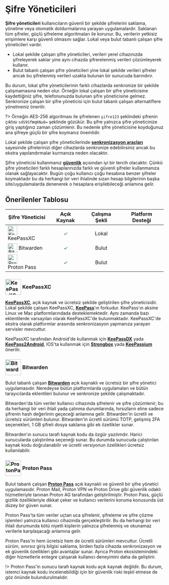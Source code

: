 <!-- NOTLAR
 - Bu kategoride lokal ve bulut tabanlı şifre yöneticileri ayrı ayrı eklenebilir- tek bir tabloda belirtilebilir ancak lokal ve bulut tabanlı şifre yöneticilerinin farkı anlatılmalıdır.
 - Tablo eklemeyi unutmayın
 - Uygun görseller eklemeyi unutmayın.
 - İçerik kuralları ve ekleme yapmak sayfalarını ziyaret edebilirsiniz -->

# Şifre Yöneticileri

**Şifre yöneticileri** kullanıcıların güvenli bir şekilde şifrelerini saklama, yönetme veya otomatik doldurmalarına yarayan uygulamalardır. Saklanan tüm şifreler, güçlü şifreleme algoritmaları ile korunur. Bu, verilerin yetkisiz erişimlere karşı güvenli olmasını sağlar. Lokal veya bulut tabanlı çalışan şifre yöneticileri vardır.

- Lokal şekilde çalışan şifre yöneticileri, verileri yerel cihazınızda şifreleyerek saklar yine aynı cihazda şifrerelenmiş verileri çözümleyerek kullanır.
- Bulut tabanlı çalışan şifre yöneticileri yine lokal şekilde verileri şifreler ancak bu şifrelenmiş verileri uzakta bulunan bir sunucuda barındırır.

Bu durum, lokal şifre yöneticilerinin farklı cihazlarda senkronize bir şekilde çalışmamasına neden olur. Örneğin lokal çalışan bir şifre yöneticisine kaydettiğiniz şifre, telefonunuzda bulunan şifre yöneticisine gelmez. Senkronize çalışan bir şifre yöneticisi için bulut tabanlı çalışan alternatiflere yönelmeniz önerilir.

?> Örneğin AES-256 algoritması ile şifrelenen `şifre123` şeklindeki şifrenin çıktısı `sdS9SfWqKNu8=` şeklinde gözükür. Bu şifre yalnızca şifre yöneticinize giriş yaptığınız zaman çözümlenir. Bu nedenle şifre yöneticisine koyduğunuz ana şifreye
güçlü bir şifre koymanız önemlidir.

Lokal şekilde çalışan şifre yöneticilerinde [**senkronizasyon araçları**](https://guvendekal.org/#/senkronizasyon) sayesinde şifrelerinizi diğer cihazlarda senkronize edebilirsiniz ancak bu ekstra yapılandırmalar kurmanıza neden olacaktır.

Şifre yöneticisi kullanmanız [**güvenlik**](https://guvendekal.org/#/guvenlik) açısından iyi bir tercih olacaktır. Çünkü şifre yöneticileri farklı hesaplarınızda farklı ve güvenli şifreler kullanmanıza olanak sağlayacaktır. Bugün çoğu kullanıcı çoğu hesabına benzer şifreler koymaktadır bu da herhangi bir veri ihlalinde sızan hesap bilgilerinin başka site/uygulamalarda denenerek o hesaplara erişilebileceği anlamına gelir.

## Önerilenler Tablosu

| Şifre Yöneticisi | Açık Kaynak | Çalışma Şekli | Platform Desteği |
| --- | :---: | :---: | :---: |
| <img src="docs/images/keepassxc.png" alt="KeePassXC" style="width: 30px; height: 30px; vertical-align: middle; display: inline-block;"> <span style="vertical-align: middle; display: inline-block;"> KeePassXC </span> | <span style="color: green;">✓</span> | Lokal | <i class="fa-solid fa-globe"></i> <i class="fa-brands fa-windows"></i> <i class="fa-brands fa-apple"></i> <i class="fa-brands fa-linux"></i> |
| <img src="docs/images/bitwarden.png" alt="Bitwarden" style="width: 30px; height: auto; vertical-align: middle; display: inline-block;"> <span style="vertical-align: middle; display: inline-block;"> Bitwarden </span> | <span style="color: green;">✓</span> | Bulut | <i class="fa-solid fa-globe"></i> <i class="fa-brands fa-windows"></i> <i class="fa-brands fa-apple"></i> <i class="fa-brands fa-linux"></i> <i class="fa-brands fa-android"></i> <i class="fa-brands fa-app-store-ios"></i> |
| <img src="docs/images/proton-pass.png" alt="ProtonPass" style="width: 30px; height: auto; vertical-align: middle; display: inline-block;"> <span style="vertical-align: middle; display: inline-block;"> Proton Pass </span> | <span style="color: green;">✓</span>| Bulut | <i class="fa-solid fa-globe"></i> <i class="fa-brands fa-windows"></i> <i class="fa-brands fa-apple"></i> <i class="fa-brands fa-linux"></i> <i class="fa-brands fa-android"></i> <i class="fa-brands fa-app-store-ios"></i> |

### <span style="display: inline-block; vertical-align: middle;"><img src="docs/images/keepassxc.png" alt="KeePassXC" style="width: 50px; height: auto;"> </span> <span style="display: inline-block; vertical-align: middle;"> KeePassXC

[**KeePassXC**](https://keepassxc.org/), açık kaynak ve ücretsiz şekilde geliştirilen şifre yöneticisidir. Lokal şekilde çalışan KeePassXC, [**KeePass**](https://keepass.info/)'ın forkudur. KeePass'ın aksine Linux ve Mac platformlarındada desteklemektedir. Aynı zamanda bazı eklentilerde varsayılan olarak KeePassXC'de bulunmaktadır. KeePassXC'de ekstra olarak platformlar arasında senkronizasyon yapmanıza yarayan servisler mevcuttur.

KeePassXC tarafından Android'de kullanmak için [**KeePassDX**](https://play.google.com/store/apps/details?id=com.kunzisoft.keepass.free) yada [**KeePass2Android**](https://play.google.com/store/apps/details?id=keepass2android.keepass2android), IOS'ta kullanmak için [**Strongbox**](https://apps.apple.com/us/app/strongbox-password-manager/id897283731) yada [**KeePassium**](https://apps.apple.com/us/app/keepassium-keepass-passwords/id1435127111) önerilir.

### <span style="display: inline-block; vertical-align: middle;"><img src="docs/images/bitwarden.png" alt="Bitwarden" style="width: 50px; height: auto;"> </span> <span style="display: inline-block; vertical-align: middle;"> Bitwarden

Bulut tabanlı çalışan [**Bitwarden**](https://bitwarden.com/) açık kaynaklı ve ücretsiz bir şifre yönetici uygulamasıdır. Neredeyse bütün platformlarda uygulamaları ve bütün tarayıcılarda eklentileri bulunur ve senkronize şekilde çalışmaktadır.

Bitwarden'da tüm veriler kullanıcı cihazında şifrelenir ve şifre çözümlenir; bu da herhangi bir veri ihlali yada çalınma durumlarında, hırsızların eline sadece şifrenin hash değerlinin geçeceği anlamına gelir. Bitwarden'in ücretli ve ücretsiz sürümleri bulunur. Bitwarden'in ücretli sürümü TOTP, gelişmiş 2FA seçenekleri, 1 GB şifreli dosya saklama gibi ek özellikler sunar.

Bitwarden'ın sunucu tarafı kaynak kodu da özgür yazılımdır. Harici sunucularda çalıştırılma seçeneği sunar. Bu durumda sunucuda çalıştırılan kaynak kodu doğrulanabilir ve ücretli versiyonun özellikleri ücretsiz kullanılabilir.

### <span style="display: inline-block; vertical-align: middle;"><img src="docs/images/proton-pass.png" alt="ProtonPass" style="width: 50px; height: auto;"> </span> <span style="display: inline-block; vertical-align: middle;"> Proton Pass

Bulut tabanlı çalışan [**Proton Pass**](https://proton.me/pass) açık kaynaklı ve güvenli bir şifre yönetici uygulamasıdır. Proton Mail, Proton VPN ve Proton Drive gibi güvenlik odaklı hizmetleriyle tanınan Proton AG tarafından geliştirilmiştir. Proton Pass, güçlü gizlilik özellikleriyle dikkat çeker ve kullanıcı verilerini koruma konusunda üst düzey bir güven sunar.

Proton Pass'ta tüm veriler uçtan uca şifrelenir, şifreleme ve şifre çözme işlemleri yalnızca kullanıcı cihazında gerçekleştirilir. Bu da herhangi bir veri ihlali durumunda kötü niyetli kişilerin yalnızca şifrelenmiş ve okunamaz verilerle karşılaşacağı anlamına gelir.

Proton Pass'in hem ücretsiz hem de ücretli sürümleri mevcuttur. Ücretli sürüm, sınırsız giriş bilgisi saklama, birden fazla cihazda senkronizasyon ve ek güvenlik özellikleri gibi avantajlar sunar. Ayrıca Proton ekosistemindeki diğer hizmetlerle entegre çalışarak kullanıcı deneyimini daha da geliştirir.

!> Proton Pass'in sunucu tarafı kaynak kodu açık kaynak değildir. Bu durum, istemci kaynak kodu incelenebildiği için bir güvenlik riski teşkil etmese de göz önünde bulundurulmalıdır.
